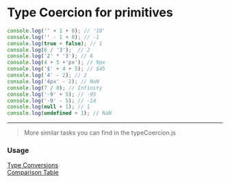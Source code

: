 # Type Coercion for primitives

```javascript
console.log('' + 1 + 0); // '10'
console.log('' - 1 + 0); // -1
console.log(true + false); // 1
console.log(6 / '3');  // 2
console.log('2' * '3'); // 6
console.log(4 + 5 +'px'); // 9px
console.log('$' + 4 + 5); // $45
console.log('4' - 2); // 2
console.log('4px' - 2); // NaN
console.log(7 / 0); // Infinity
console.log('-9' + 5); // -95
console.log('-9' - 5); // -14
console.log(null + 1); // 1
console.log(undefined + 1); // NaN
```
---
>More similar tasks you can find in the typeCoercion.js

### Usage
[Type Conversions](https://javascript.info/type-conversions)  
[Comparison Table](https://dorey.github.io/JavaScript-Equality-Table/)
